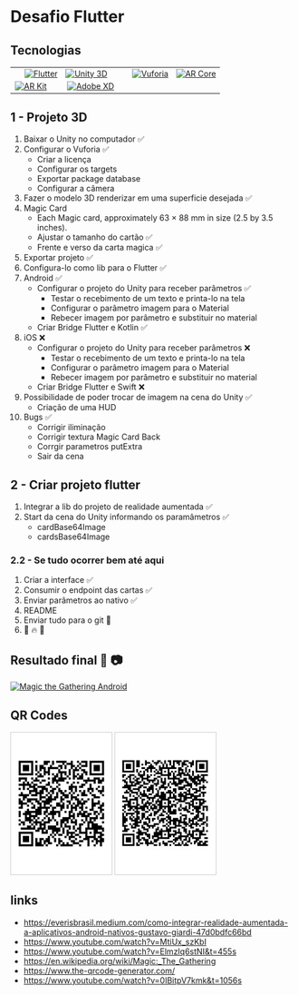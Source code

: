 # Desafio Flutter

## Tecnologias

<!-- logos das tecnologias utilizadas -->


<table border="0" width="100%">
  <tr>
    <td style="padding-left: 25px">
      <a href="https://flutter.dev/">
      <img alt="Flutter"
        src="https://flutter.dev/assets/flutter-lockup-1caf6476beed76adec3c477586da54de6b552b2f42108ec5bc68dc63bae2df75.png"
        width="129" height="37">
      </a>
    </td>
    <td>
      <a href="https://unity3d.com">
      <img alt="Unity 3D"
        src="https://unity3d.com/profiles/unity3d/themes/unity/images/pages/branding_trademarks/unity-masterbrand-black.png"
        height="100">
      </a>
    </td>
    <td style="padding-left: 25px">
      <a href="https://developer.vuforia.com/">
      <img alt="Vuforia"
        src="https://www.techprior.com/wp-content/uploads/2017/12/Vuforia-Logo-OLx2a896.png" height="50">
      </a>
    </td>
    <td>
      <a href="https://developers.google.com/ar">
      <img alt="AR Core"
        src="https://i2.wp.com/noticiasetecnologia.com/wp-content/uploads/2019/02/Google-ARCore.jpg?fit=1000%2C533&ssl=1"
        height="100">
      </a>
    </td>
  </tr>
  <tr>
    <td style="padding-left: 8px">
      <a href="https://developer.apple.com/augmented-reality/arkit/">
      <img alt="AR Kit" src="https://www.viewar.com/media/2019/12/logo_arkit.png" height="100">
      </a>
    </td>
    <td style="padding-left: 10px">
      <a href="https://www.adobe.com/br/products/xd.html">
        <img alt="Adobe XD"
          src="https://s3.amazonaws.com/quiin/vendors/logos/000/010/584/original/Adobe_XD_lockup_one_line_black_text_%281%29.png?1587896798"
          height="45">
      </a>
    </td>
  </tr>
</table>

## 1 - Projeto 3D

1. Baixar o Unity no computador ✅
2. Configurar o Vuforia ✅
    - Criar a licença
    - Configurar os targets
    - Exportar package database
    - Configurar a câmera
3. Fazer o modelo 3D renderizar em uma superficie desejada ✅
4. Magic Card
    - Each Magic card, approximately 63 × 88 mm in size (2.5 by 3.5 inches).
    - Ajustar o tamanho do cartão ✅
    - Frente e verso da carta magica ✅
5. Exportar projeto ✅
6. Configura-lo como lib para o Flutter ✅
7. Android ✅
    - Configurar o projeto do Unity para receber parâmetros ✅
      + Testar o recebimento de um texto e printa-lo na tela
      + Configurar o parâmetro imagem para o Material
      + Rebecer imagem por parâmetro e substituir no material
    - Criar Bridge Flutter e Kotlin ✅
8. iOS ❌
    - Configurar o projeto do Unity para receber parâmetros ❌
      + Testar o recebimento de um texto e printa-lo na tela
      + Configurar o parâmetro imagem para o Material
      + Rebecer imagem por parâmetro e substituir no material
    - Criar Bridge Flutter e Swift ❌
9. Possibilidade de poder trocar de imagem na cena do Unity ✅
    - Criação de uma HUD
10. Bugs ✅
    - Corrigir iliminação
    - Corrigir textura Magic Card Back
    - Corrgir parametros putExtra
    - Sair da cena

## 2 - Criar projeto flutter

1. Integrar a lib do projeto de realidade aumentada ✅
2. Start da cena do Unity informando os paramâmetros ✅
    - cardBase64Image
    - cardsBase64Image

### 2.2 - Se tudo ocorrer bem até aqui

1. Criar a interface ✅
2. Consumir o endpoint das cartas ✅
3. Enviar parâmetros ao nativo ✅
4. README
5. Enviar tudo para o git 🍺
6. 👊 🔥 🎉

## Resultado final 📱 📷

[![Magic the Gathering Android](http://img.youtube.com/vi/mN44jWAkpvo/0.jpg)](https://www.youtube.com/embed/mN44jWAkpvo "Magic the Gathering Android")

## QR Codes

![Target front](resources/target_front.jpg)
![Target back](resources/target_back.jpg)

## links

- https://everisbrasil.medium.com/como-integrar-realidade-aumentada-a-aplicativos-android-nativos-gustavo-giardi-47d0bdfc66bd
- https://www.youtube.com/watch?v=MtiUx_szKbI
- https://www.youtube.com/watch?v=ElmzIq6stNI&t=455s
- https://en.wikipedia.org/wiki/Magic:_The_Gathering
- https://www.the-qrcode-generator.com/
- https://www.youtube.com/watch?v=0IBitpV7kmk&t=1056s

